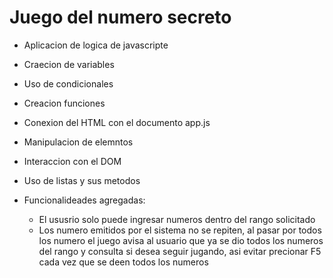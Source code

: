 <h1>Juego del numero secreto</h1>

- Aplicacion de logica de javascripte

- Craecion de variables
- Uso de condicionales
- Creacion funciones
- Conexion del HTML con el documento app.js
- Manipulacion de elemntos
- Interaccion con el DOM
- Uso de listas y sus metodos

- Funcionalideades agregadas:
    - El ususrio solo puede ingresar numeros dentro del rango solicitado
    - Los numero emitidos por el sistema no se repiten, al pasar por todos los numero el juego avisa al usuario que ya se dio todos los numeros del rango y consulta si desea seguir jugando, asi evitar precionar F5 cada vez que se deen todos los numeros